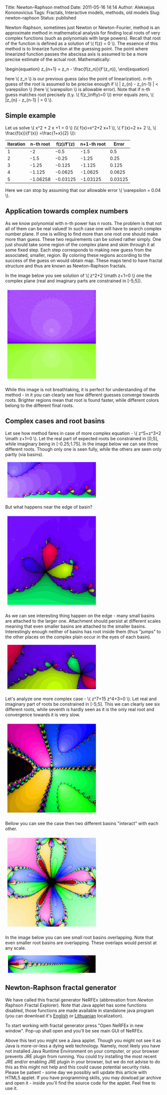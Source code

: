 Title: Newton-Raphson method
Date: 2011-05-16 14:14
Author: Aleksejus Kononovicius
Tags: Fractals, Interactive models, methods, old models
Slug: newton-raphson
Status: published

Newton-Raphson, sometimes just Newton or
Newton-Fourier, method is an approximate method in mathematical analysis
for finding local roots of very complex functions (such as polynomials
with large powers). Recall that root of the function is defined as a
solution of \\\(  f(z) = 0 \\\). The essence of this method is to
linearize function at the guessing point. The point where linearized
function passes the abscissa axis is assumed to be a more precise
estimate of the actual root.<!--more--> Mathematically:


\begin{equation}
 z\_{n+1} = z\_n - \frac{f(z\_n)}{f'(z\_n)}, 
\end{equation}


here \\\(  z\_n \\\) is our previous guess (also the point of
linearization). n-th guess of the root is assumed to be precise enough
if \\\(  | z\_{n} - z\_{n-1} | &lt; \varepsilon \\\) (here \\\( \varepsilon \\\) is allowable error). Note that if n-th guess matches root
precisely (t.y. \\\(  f(z\_\infty)=0 \\\)) error equals zero, \\\(  |z\_{n} - z\_{n-1} | = 0 \\\).

Simple example
--------------

Let us solve \\\(  x^2 + 2 x +1 = 0  \\\) (\\\(  f(x)=x^2+2 x+1 \\\), \\\(  f'(x)=2 x+ 2 \\\), \\\(  \frac{f(x)}{f'(x)} =\frac{1+x}{2} \\\)):

Iteration  |n-th root  |f(z)/f'(z)  |n+1-th root  |Error
-----------|-----------|------------|-------------|-----------
1          |-2         |-0.5        |-1.5         |0.5
2          |-1.5       |-0.25       |-1.25        |0.25
3          |-1.25      |-0.125      |-1.125       |0.125
4          |-1.125     |-0.0625     |-1.0625      |0.0625
5          |-1.06258   |-0.03125    |-1.03125     |0.03125

Here we can stop by assuming that our allowable error \\\( \varepsilon = 0.04 \\\).

Application towards complex numbers
-----------------------------------

As we know polynomial with n-th power has n roots. The problem is that
not all of them can be real valued! In such case one will have to search
complex number plane. If one is willing to find more than one root one
should make more than guess. These two requirements can be solved rather
simply. One just should take some region of the complex plane and skim
through it at some fixed step. Each step corresponds to making new guess
from the associated, smaller, region. By coloring these regions
according to the success of the guess on would obtain map. These maps
tend to have fractal structure and thus are known as Newton-Raphson
fractals.

In the image below you see solution of \\\(  z^2+2 \imath z+1=0 \\\) one the complex plane (real and imaginary parts are constrained
in \[-5;5\]).

![sprendimas](/uploads/2011/05/sprendimas.png)

While this image is not breathtaking, it is perfect for understanding of
the method - in it you can clearly see how different guesses converge
towards roots. Brighter regions mean that root is found faster, while
different colors belong to the different final roots.

Complex cases and root basins
-----------------------------

Let see how method fares in case of more complex equation - \\\( z^5+z^3+2 \imath z+1=0  \\\). Let the real part of expected roots
be constrained in \[0;5\], while imaginary being in \[-0.25;1.75\]. In
the image below we can see three different roots. Though only one is
seen fully, while the others are seen only partly (via basins).

![z5+z3+2iz+1](/uploads/2011/05/fig1a.png)

But what happens near the edge of basin?

![edge of basin](/uploads/2011/05/fig1b.png)

As we can see interesting thing happen on the edge - many small basins
are attached to the larger one. Attachment should persist at different
scales meaning that even smaller basins are attached to the smaller
basins. Interestingly enough neither of basins has root inside them
(thus "jumps" to the other places on the complex plain occur in the eyes
of each basin).

![another edge](/uploads/2011/05/fig1c.png)

Let's analyze one more complex case - \\\(  z^7+15 z^4+3=0  \\\).
Let real and imaginary part of roots be constrained in \[-5;5\]. This we
can clearly see six different roots, while seventh is hardly seen as it
is the only real root and convergence towards it is very slow.

![z7+15z4+3](/uploads/2011/05/fig2a.png)

Bellow you can see the case then two different basins "interact" with
each other.

![basin interaction](/uploads/2011/05/fig2b.png)

In the image below you can see small root basins overlapping. Note that
even smaller root basins are overlapping. These overlaps would persist
at any scale.

![basin overlap](/uploads/2011/05/fig2c.png)

Newton-Raphson fractal generator
--------------------------------

We have called this fractal generator NeRFEx (abbrevation from *Ne*wton
*R*aphson *F*ractal *Ex*plorer). Note that Java applet has some
functions disabled, those functions are made available in standalone
java program (you can download it's
[English](/uploads/2011/05/NeRFExEn.jar)
or
[Lithuanian](/uploads/2011/05/NeRFExLt.jar)
localization).

To start working with fractal generator press "Open NeRFEx in new
window". Pop-up shall open and you'll be see main GUI of NeRFEx.

<div class="applet-embed">
    <applet code="difpolim" archive="/uploads/2011/05/NeRFExAppletEn.jar" width="450" height="100"></applet>
    <p>Above this text you might see a Java applet. Though you might not see it as Java is more-or-less a dying web technology. Namely, most likely you have not installed Java Runtime Environment on your computer, or your browser prevents JRE plugin from running. You could try installing the most recent JRE and/or enabling JRE plugin in your browser, but we do not advise to do this as this might not help and this could cause potential security risks. Please be patient - some day we possibly will update this article with HTML5 applet. If you have programming skills, you may dowload jar archive and open it - inside you'll find the source code for the applet. Feel free to use it.</p>
</div>

